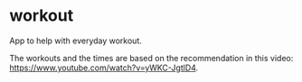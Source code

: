 # workout
App to help with everyday workout.

The workouts and the times are based on the recommendation in this video: https://www.youtube.com/watch?v=yWKC-JgtlD4.
